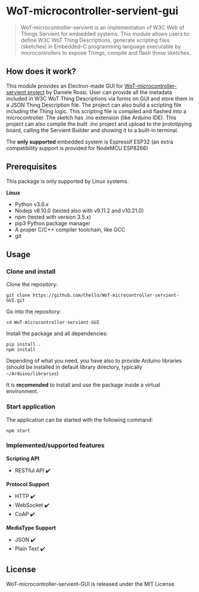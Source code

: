 # WoT-microcontroller-servient-gui

> WoT-microcontroller-servient is an implementation of W3C Web of Things Servient for embedded systems. This module allows users to: define W3C WoT Thing Descriptions, generate scripting files (sketches) in Embedded-C programming language executable by microcontrollers to expose Things, compile and flash these sketches.

## How does it work?

This module provides an Electron-made GUI for [WoT-microcontroller-servient project](https://github.com/UniBO-PRISMLab/WoT-microcontroller-servient) by Daniele Rossi. User can provide all the metadata included in W3C WoT Thing Descriptions via forms on GUI and store them in a JSON Thing Description file. 
The project can also build a scripting file including the Thing logic. This scripting file is compiled and flashed into a microcontroller.
The sketch has .ino extension (like Arduino IDE).
This project can also compile the built .ino project and upload to the prototipying board, calling the Servient Builder and showing it to a built-in terminal.

The **only supported** embedded system is Espressif ESP32 (an extra compatibility support is provided for NodeMCU ESP8266)

## Prerequisites
This package is only supported by Linux systems.

**Linux**
- Python v3.6.x
- Nodejs v8.10.0 (tested also with v9.11.2 and v10.21.0)
- npm (tested with version 3.5.x)
- pip3 Python package manager
- A proper C/C++ compiler toolchain, like GCC
- git

## Usage
### Clone and install
Clone the repository:

```shell
git clone https://github.com/Chello/WoT-microcontroller-servient-GUI.git
```

Go into the repository:

```shell
cd WoT-microcontroller-servient-GUI
```
Install the package and all dependencies:

```shell
pip install .
npm install
```

Depending of what you need, you have also to provide Arduino libraries (should be installed in default library directory, typically ```~/Arduino/libraries```)

It is **recomended** to install and use the package inside a virtual environment.

### Start application

The application can be started with the following command:

```shell
npm start
```

### Implemented/supported features

**Scripting API**

- RESTful API :heavy_check_mark:

**Protocol Support**

- HTTP :heavy_check_mark:
- WebSocket :heavy_check_mark:
- CoAP :heavy_check_mark:

**MediaType Support**

- JSON :heavy_check_mark: 
- Plain Text :heavy_check_mark: 

## License
WoT-microcontroller-servient-GUI is released under the MIT License.
